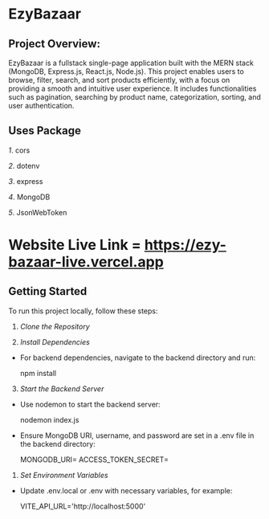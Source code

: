 #  EzyBazaar

## Project Overview:


EzyBazaar is a fullstack single-page application built with the MERN stack (MongoDB, Express.js, React.js, Node.js). This project enables users to browse, filter, search, and sort products efficiently, with a focus on providing a smooth and intuitive user experience. It includes functionalities such as pagination, searching by product name, categorization, sorting, and user authentication.


## Uses Package

*1*. cors

*2*. dotenv

*3*. express

*4*. MongoDB

*5*. JsonWebToken

# Website Live Link = https://ezy-bazaar-live.vercel.app

## Getting Started

To run this project locally, follow these steps:

1. *Clone the Repository*

2. *Install Dependencies*

- For backend dependencies, navigate to the backend directory and run:
  
  npm install
  

3. *Start the Backend Server*
- Use nodemon to start the backend server:
  
  nodemon index.js
  
- Ensure MongoDB URI, username, and password are set in a .env file in the backend directory:
  
  MONGODB_URI=<your-mongodb-uri>
  ACCESS_TOKEN_SECRET=<your-personal-secret-key>
  

1. *Set Environment Variables*
- Update .env.local or .env with necessary variables, for example:
  
  VITE_API_URL='http://localhost:5000'
  